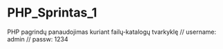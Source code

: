 # PHP_Sprintas_1
PHP pagrindų panaudojimas kuriant failų-katalogų tvarkyklę
//
username: admin
//
passw: 1234
